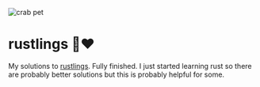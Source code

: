 ![crab pet](https://i.imgur.com/LbZJgmm.gif)
# rustlings 🦀❤️ 

My solutions to [rustlings](https://github.com/rust-lang/rustlings). Fully finished.
I just started learning rust so there are probably better solutions but this is probably helpful for some.